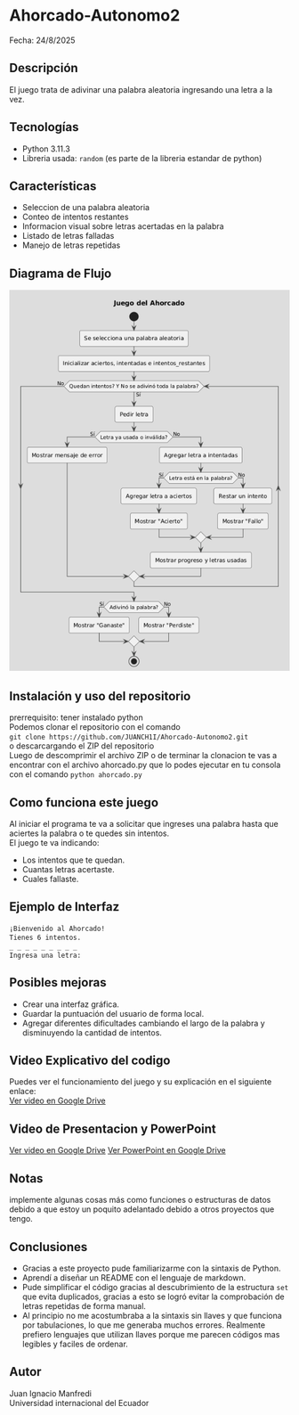 # Ahorcado-Autonomo2
Fecha: 24/8/2025
## Descripción
El juego trata de adivinar una palabra aleatoria ingresando una letra a la vez.  
## Tecnologías
- Python 3.11.3
- Libreria usada: `random` (es parte de la libreria estandar de python)
## Características
- Seleccion de una palabra aleatoria
- Conteo de intentos restantes
- Informacion visual sobre letras acertadas en la palabra
- Listado de letras falladas
- Manejo de letras repetidas
## Diagrama de Flujo
![Diagrama del juego del Ahorcado](diagramaDeFlujo.png)

## Instalación y uso del repositorio
prerrequisito: tener instalado python  
Podemos clonar el repositorio con el comando  
`git clone https://github.com/JUANCH1I/Ahorcado-Autonomo2.git`  
 o descarcargando el ZIP del repositorio  
Luego de descomprimir el archivo ZIP o de terminar la clonacion te vas a encontrar con el archivo ahorcado.py que lo podes ejecutar en tu consola con el comando `python ahorcado.py`

## Como funciona este juego
Al iniciar el programa te va a solicitar que ingreses una palabra hasta que aciertes la palabra o te quedes sin intentos.  
El juego te va indicando:
- Los intentos que te quedan.
- Cuantas letras acertaste.
- Cuales fallaste.

## Ejemplo de Interfaz
```
¡Bienvenido al Ahorcado!
Tienes 6 intentos.
_ _ _ _ _ _ _ _ _
Ingresa una letra:
```
## Posibles mejoras
- Crear una interfaz gráfica.
- Guardar la puntuación del usuario de forma local.
- Agregar diferentes dificultades cambiando el largo de la palabra y disminuyendo la cantidad de intentos.
## Video Explicativo del codigo
Puedes ver el funcionamiento del juego y su explicación en el siguiente enlace:  
[Ver video en Google Drive](https://drive.google.com/file/d/1Xpqq2zs95cEpq3y_wGVLzihEa8Hq3oMI/view?usp=sharing)
## Video de Presentacion y PowerPoint
[Ver video en Google Drive](https://drive.google.com/file/d/1IqoM00Cu9hVv96He5-pPwJI507o036fh/view?usp=drive_link)
[Ver PowerPoint en Google Drive](https://docs.google.com/presentation/d/1P0Pa9BkcJ-W-W5abrroMFDBGIjPIOyhd/edit?usp=sharing&ouid=103350030442664043709&rtpof=true&sd=true)
## Notas
implemente algunas cosas más como funciones o estructuras de datos debido a que estoy un poquito adelantado debido a otros proyectos que tengo.
## Conclusiones
- Gracias a este proyecto pude familiarizarme con la sintaxis de Python.  
- Aprendí a diseñar un README con el lenguaje de markdown.  
- Pude simplificar el código gracias al descubrimiento de la estructura `set` que evita duplicados, gracias a esto se logró evitar la comprobación de letras repetidas de forma manual.  
- Al principio no me acostumbraba a la sintaxis sin llaves y que funciona por tabulaciones, lo que me generaba muchos errores. Realmente prefiero lenguajes que utilizan llaves porque me parecen códigos mas legibles y faciles de ordenar.
## Autor
Juan Ignacio Manfredi  
Universidad internacional del Ecuador

